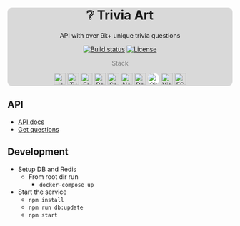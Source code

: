 <div align="center" style="background-color: rgb(149 150 150 / 35%); border-radius: 10px;">
  <h1>❔ Trivia Art</h1>
  <p>API with over 9k+ unique trivia questions</p>
  <a href="https://github.com/petarzarkov/trivia-art/actions/"><img src="https://github.com/petarzarkov/trivia-art/actions/workflows/build.yml/badge.svg?branch=main" alt="Build status"></a>
  <a href="https://github.com/petarzarkov/trivia-art/blob/main/LICENSE"><img src="https://img.shields.io/github/license/petarzarkov/trivia-art" alt="License"></a>
  <p style="color: gray;">Stack</p>
  <a href="https://www.javascript.com/"><img title="JavaScript" alt="JavaScript" width="26px" height="26px" src="https://github.com/get-icon/geticon/raw/master/icons/javascript.svg" /></a>
  <a href="https://www.typescriptlang.org/"><img title="Typescript" alt="Typescript" width="26px" height="26px" src="https://github.com/get-icon/geticon/raw/master/icons/typescript-icon.svg" /></a>
  <a href="https://www.fastify.io/"><img title="Fastify" alt="Fastify" width="26px" height="26px" src="https://www.fastify.io/images/favicon-32x32.1e22f0e774bc3cce.png" /></a>
  <a href="https://redis.io/"><img title="Redis" alt="Redis" width="26px" height="26px" src="https://redis.io/favicons/favicon-32x32.png" /></a>
  <a href="https://sequelize.org/"><img title="Sequelize" alt="Sequelize" width="26px" height="26px" src="https://sequelize.org/favicon.ico" /></a>
  <a href="https://nodejs.org/en/"><img title="NodeJS" alt="NodeJS" width="26px" height="26px" src="https://github.com/get-icon/geticon/raw/master/icons/nodejs-icon.svg" /></a>
  <a href="https://www.docker.com/"><img title="Docker" alt="Docker" width="26px" height="26px" src="https://github.com/get-icon/geticon/raw/master/icons/docker-icon.svg" /></a>
  <a href="https://github.com/" title="Github"><img src="https://github.com/get-icon/geticon/raw/master/icons/github-icon.svg" alt="Github" width="26px" height="26px" style="background-color: white; border-radius: 12px;"></a>
  <a href="https://code.visualstudio.com/" title="Visual Studio Code"><img src="https://github.com/get-icon/geticon/raw/master/icons/visual-studio-code.svg" alt="Visual Studio Code" width="26px" height="26px"></a>
  <a href="https://eslint.org/" title="ESLint"><img src="https://github.com/get-icon/geticon/raw/master/icons/eslint.svg" alt="ESLint" width="26px" height="26px"></a>
</div>

## API

- [API docs](https://trivia-art.herokuapp.com/documentation)
- [Get questions](https://trivia-art.herokuapp.com/api/questions?amount=25)

## Development

- Setup DB and Redis
  - From root dir run
    - `docker-compose up`
- Start the service
  - `npm install`
  - `npm run db:update`
  - `npm start`
